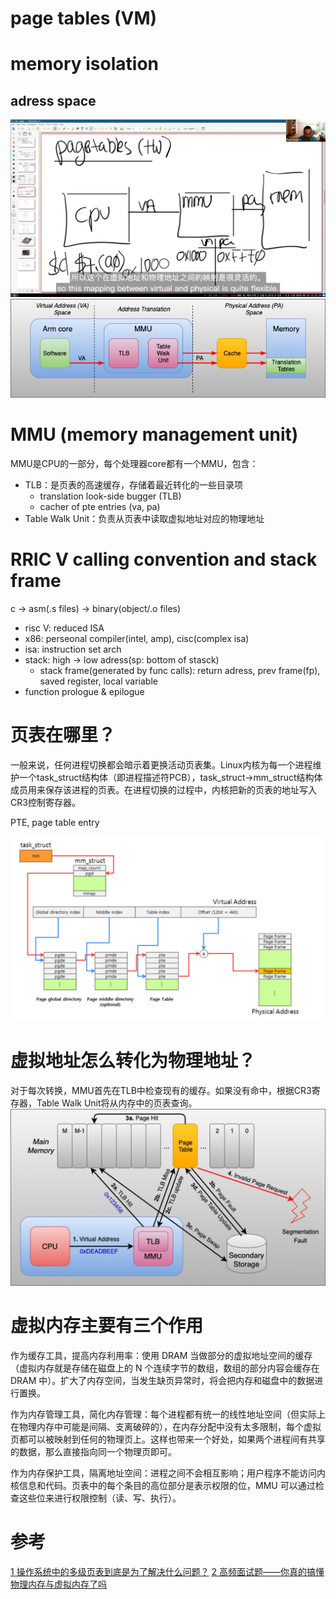 # page tables (VM)

# memory isolation
## adress space
![](lec03-eg1.png)
![](lec03-eg3.png)

# MMU (memory management unit)
MMU是CPU的一部分，每个处理器core都有一个MMU，包含：
* TLB：是页表的高速缓存，存储着最近转化的一些目录项
  * translation look-side bugger (TLB)
  * cacher of pte entries (va, pa)
* Table Walk Unit：负责从页表中读取虚拟地址对应的物理地址

# RRIC V calling convention and stack frame
c -> asm(.s files) -> binary(object/.o files)
* risc V: reduced ISA
* x86: perseonal compiler(intel, amp), cisc(complex isa)
* isa: instruction set arch
* stack: high -> low adress(sp: bottom of stasck)
  * stack frame(generated by func calls): return adress, prev frame(fp), saved register, local variable
* function prologue & epilogue


# 页表在哪里？
一般来说，任何进程切换都会暗示着更换活动页表集。Linux内核为每一个进程维护一个task_struct结构体（即进程描述符PCB），task_struct->mm_struct结构体成员用来保存该进程的页表。在进程切换的过程中，内核把新的页表的地址写入CR3控制寄存器。

PTE, page table entry

![](lec03-eg2.png)


# 虚拟地址怎么转化为物理地址？
对于每次转换，MMU首先在TLB中检查现有的缓存。如果没有命中，根据CR3寄存器，Table Walk Unit将从内存中的页表查询。
![](lec03-eg4.png)

# 虚拟内存主要有三个作用
作为缓存工具，提高内存利用率：使用 DRAM 当做部分的虚拟地址空间的缓存（虚拟内存就是存储在磁盘上的 N 个连续字节的数组，数组的部分内容会缓存在 DRAM 中）。扩大了内存空间，当发生缺页异常时，将会把内存和磁盘中的数据进行置换。

作为内存管理工具，简化内存管理：每个进程都有统一的线性地址空间（但实际上在物理内存中可能是间隔、支离破碎的），在内存分配中没有太多限制，每个虚拟页都可以被映射到任何的物理页上。这样也带来一个好处，如果两个进程间有共享的数据，那么直接指向同一个物理页即可。

作为内存保护工具，隔离地址空间：进程之间不会相互影响；用户程序不能访问内核信息和代码。页表中的每个条目的高位部分是表示权限的位，MMU 可以通过检查这些位来进行权限控制（读、写、执行）。


# 参考
[1 操作系统中的多级页表到底是为了解决什么问题？](https://www.zhihu.com/question/63375062)
[2 高频面试题——你真的搞懂物理内存与虚拟内存了吗](https://cloud.tencent.com/developer/news/682507)
